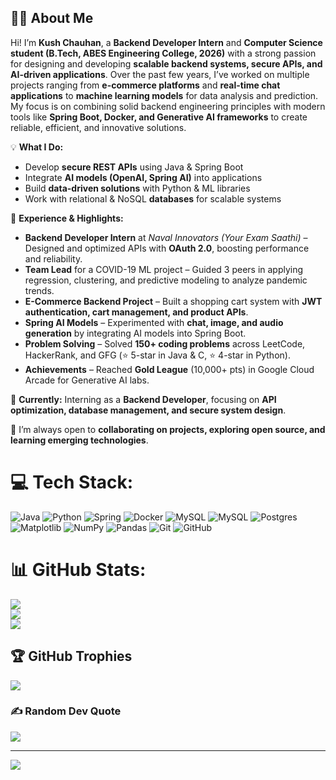 ## 👨‍💻 About Me  

Hi! I’m **Kush Chauhan**, a **Backend Developer Intern** and **Computer Science student (B.Tech, ABES Engineering College, 2026)** with a strong passion for designing and developing **scalable backend systems, secure APIs, and AI-driven applications**. Over the past few years, I’ve worked on multiple projects ranging from **e-commerce platforms** and **real-time chat applications** to **machine learning models** for data analysis and prediction. My focus is on combining solid backend engineering principles with modern tools like **Spring Boot, Docker, and Generative AI frameworks** to create reliable, efficient, and innovative solutions.  

💡 **What I Do:**  
- Develop **secure REST APIs** using Java & Spring Boot  
- Integrate **AI models (OpenAI, Spring AI)** into applications  
- Build **data-driven solutions** with Python & ML libraries  
- Work with relational & NoSQL **databases** for scalable systems  

🚀 **Experience & Highlights:**  
- **Backend Developer Intern** at *Naval Innovators (Your Exam Saathi)* – Designed and optimized APIs with **OAuth 2.0**, boosting performance and reliability.  
- **Team Lead** for a COVID-19 ML project – Guided 3 peers in applying regression, clustering, and predictive modeling to analyze pandemic trends.  
- **E-Commerce Backend Project** – Built a shopping cart system with **JWT authentication, cart management, and product APIs**.  
- **Spring AI Models** – Experimented with **chat, image, and audio generation** by integrating AI models into Spring Boot.  
- **Problem Solving** – Solved **150+ coding problems** across LeetCode, HackerRank, and GFG (⭐ 5-star in Java & C, ⭐ 4-star in Python).  
- **Achievements** – Reached **Gold League** (10,000+ pts) in Google Cloud Arcade for Generative AI labs.  

📌 **Currently:** Interning as a **Backend Developer**, focusing on **API optimization, database management, and secure system design**.  

🌟 I’m always open to **collaborating on projects, exploring open source, and learning emerging technologies**.  

# 💻 Tech Stack:
![Java](https://img.shields.io/badge/java-%23ED8B00.svg?style=flat&logo=openjdk&logoColor=white) ![Python](https://img.shields.io/badge/python-3670A0?style=flat&logo=python&logoColor=ffdd54) ![Spring](https://img.shields.io/badge/spring-%236DB33F.svg?style=flat&logo=spring&logoColor=white) ![Docker](https://img.shields.io/badge/docker-%230db7ed.svg?style=flat&logo=docker&logoColor=white) ![MySQL](https://img.shields.io/badge/mysql-4479A1.svg?style=flat&logo=mysql&logoColor=white) ![MySQL](https://img.shields.io/badge/mysql-4479A1.svg?style=flat&logo=mysql&logoColor=white) ![Postgres](https://img.shields.io/badge/postgres-%23316192.svg?style=flat&logo=postgresql&logoColor=white) ![Matplotlib](https://img.shields.io/badge/Matplotlib-%23ffffff.svg?style=flat&logo=Matplotlib&logoColor=black) ![NumPy](https://img.shields.io/badge/numpy-%23013243.svg?style=flat&logo=numpy&logoColor=white) ![Pandas](https://img.shields.io/badge/pandas-%23150458.svg?style=flat&logo=pandas&logoColor=white) ![Git](https://img.shields.io/badge/git-%23F05033.svg?style=flat&logo=git&logoColor=white) ![GitHub](https://img.shields.io/badge/github-%23121011.svg?style=flat&logo=github&logoColor=white)
# 📊 GitHub Stats:
![](https://github-readme-stats.vercel.app/api?username=kush-prog&theme=radical&hide_border=true&include_all_commits=true&count_private=false)<br/>
![](https://nirzak-streak-stats.vercel.app/?user=kush-prog&theme=radical&hide_border=true)<br/>
![](https://github-readme-stats.vercel.app/api/top-langs/?username=kush-prog&theme=radical&hide_border=true&include_all_commits=true&count_private=false&layout=compact)

## 🏆 GitHub Trophies
![](https://github-profile-trophy.vercel.app/?username=kush-prog&theme=radical&no-frame=true&no-bg=true&margin-w=4)

### ✍️ Random Dev Quote
![](https://quotes-github-readme.vercel.app/api?type=horizontal&theme=radical)

---
[![](https://visitcount.itsvg.in/api?id=kush-prog&icon=2&color=3)](https://visitcount.itsvg.in)

<!-- Proudly created with GPRM ( https://gprm.itsvg.in ) -->
